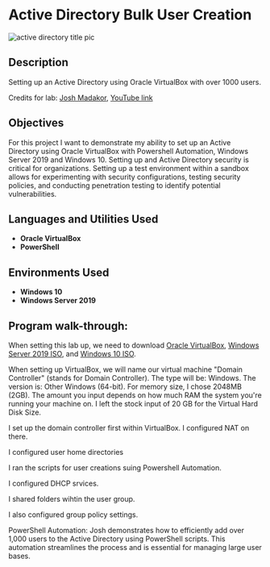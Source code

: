 # Active Directory Bulk User Creation
![active directory title pic](https://github.com/debpuja/Active-Directory-Bulk-User-Creation/assets/163590363/e557e26f-301a-47d7-a57d-6552d21249a4)

<h2>Description</h2>
Setting up an Active Directory using Oracle VirtualBox with over 1000 users. 

Credits for lab: [Josh Madakor](https://github.com/joshmadakor1]), [YouTube link](https://youtu.be/MHsI8hJmggI?si=jeKxMD7v_-a03UoP)
<br />

<h2>Objectives</h2>
For this project I want to demonstrate my ability to set up an Active Directory using Oracle VirtualBox with Powershell Automation, Windows Server 2019 and Windows 10. Setting up and Active Directory security is critical for organizations. Setting up a test environment within a sandbox allows for experimenting with security configurations, testing security policies, and conducting penetration testing to identify potential vulnerabilities.
<br />

<h2>Languages and Utilities Used</h2>
 
- <b>Oracle VirtualBox</b>
- <b>PowerShell</b>

<h2>Environments Used </h2>

- <b>Windows 10</b>
- <b>Windows Server 2019</b>

<h2>Program walk-through:</h2>

When setting this lab up, we need to download [Oracle VirtualBox](https://www.virtualbox.org/wiki/Downloads), [Windows Server 2019 ISO](https://www.microsoft.com/en-us/evalcenter/download-windows-server-2019), and [Windows 10 ISO](https://www.microsoft.com/en-us/software-download/windows10ISO). 

When setting up VirtualBox, we will name our virtual machine "Domain Controller" (stands for Domain Controller). The type will be: Windows. The version is: Other Windows (64-bit). For memory size, I chose 2048MB (2GB). The amount you input depends on how much RAM the system you're running your machine on. I left the stock input of 20 GB for the Virtual Hard Disk Size. 

I set up the domain controller first within VirtualBox. I configured NAT on there. 

I configured user home directories

I ran the scripts for user creations suing Powershell Automation.

I configured DHCP srvices.

I shared folders wihtin the user group. 

I also configured group policy settings. 

PowerShell Automation: Josh demonstrates how to efficiently add over 1,000 users to the Active Directory using PowerShell scripts. This automation streamlines the process and is essential for managing large user bases.
